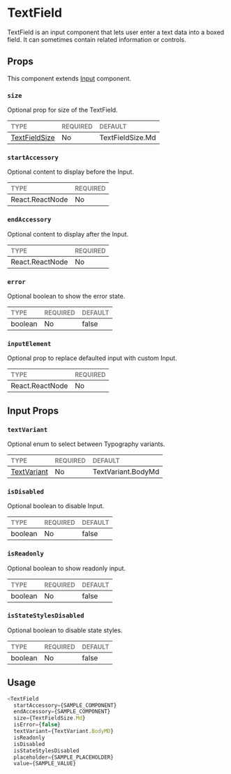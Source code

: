 # TextField

TextField is an input component that lets user enter a text data into a boxed field. It can sometimes contain related information or controls.

## Props

This component extends [Input](./foundation/Input/Input.tsx) component.

### `size`

Optional prop for size of the TextField.

| <span style="color:gray;font-size:14px">TYPE</span> | <span style="color:gray;font-size:14px">REQUIRED</span> | <span style="color:gray;font-size:14px">DEFAULT</span> |
| :-------------------------------------------------- | :------------------------------------------------------ | :----------------------------------------------------- |
| [TextFieldSize](./TextField.types.ts)    | No                                                     | TextFieldSize.Md                                               |

### `startAccessory`

Optional content to display before the Input.

| <span style="color:gray;font-size:14px">TYPE</span> | <span style="color:gray;font-size:14px">REQUIRED</span> |
| :-------------------------------------------------- | :------------------------------------------------------ |
| React.ReactNode                                           | No                                                     |

### `endAccessory`

Optional content to display after the Input.

| <span style="color:gray;font-size:14px">TYPE</span> | <span style="color:gray;font-size:14px">REQUIRED</span> |
| :-------------------------------------------------- | :------------------------------------------------------ |
| React.ReactNode                                           | No                                                     |

### `error`

Optional boolean to show the error state.

| <span style="color:gray;font-size:14px">TYPE</span> | <span style="color:gray;font-size:14px">REQUIRED</span> | <span style="color:gray;font-size:14px">DEFAULT</span> |
| :-------------------------------------------------- | :------------------------------------------------------ | :----------------------------------------------------- |
| boolean                                              | No                                                     | false                                               |

### `inputElement`

Optional prop to replace defaulted input with custom Input.

| <span style="color:gray;font-size:14px">TYPE</span> | <span style="color:gray;font-size:14px">REQUIRED</span> |
| :-------------------------------------------------- | :------------------------------------------------------ |
| React.ReactNode                                           | No                                                     |

## Input Props

### `textVariant`

Optional enum to select between Typography variants.

| <span style="color:gray;font-size:14px">TYPE</span> | <span style="color:gray;font-size:14px">REQUIRED</span> | <span style="color:gray;font-size:14px">DEFAULT</span> |
| :-------------------------------------------------- | :------------------------------------------------------ | :----------------------------------------------------- |
| [TextVariant](../../../../Texts/Text/Text.types.ts)    | No                                                     | TextVariant.BodyMd                                               |

### `isDisabled`

Optional boolean to disable Input.

| <span style="color:gray;font-size:14px">TYPE</span> | <span style="color:gray;font-size:14px">REQUIRED</span> | <span style="color:gray;font-size:14px">DEFAULT</span> |
| :-------------------------------------------------- | :------------------------------------------------------ | :----------------------------------------------------- |
| boolean                                              | No                                                     |  false                                                  |

### `isReadonly`

Optional boolean to show readonly input.

| <span style="color:gray;font-size:14px">TYPE</span> | <span style="color:gray;font-size:14px">REQUIRED</span> | <span style="color:gray;font-size:14px">DEFAULT</span> |
| :-------------------------------------------------- | :------------------------------------------------------ | :----------------------------------------------------- |
| boolean                                              | No                                                     |  false                                                  |

### `isStateStylesDisabled`

Optional boolean to disable state styles.

| <span style="color:gray;font-size:14px">TYPE</span> | <span style="color:gray;font-size:14px">REQUIRED</span> | <span style="color:gray;font-size:14px">DEFAULT</span> |
| :-------------------------------------------------- | :------------------------------------------------------ | :----------------------------------------------------- |
| boolean                                              | No                                                     |  false                                                  |

## Usage

```javascript
<TextField 
  startAccessory={SAMPLE_COMPONENT}
  endAccessory={SAMPLE_COMPONENT}
  size={TextFieldSize.Md}
  isError={false}
  textVariant={TextVariant.BodyMD} 
  isReadonly
  isDisabled 
  isStateStylesDisabled
  placeholder={SAMPLE_PLACEHOLDER}
  value={SAMPLE_VALUE}
```
